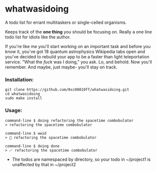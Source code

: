 # whatwasidoing
A todo list for errant multitaskers or single-celled organisms.

Keeps track of the **one thing** you should be focusing on.
Really a one line todo list for idiots like the author.

If you're like me you'll start working on an important task and before you know it, you've got 18 quantum astrophysics Wikipedia tabs open and you've decided to rebuild your app to be a faster than light teleportation service. "What the _fuck_ was I doing," you ask. Lo, and behold. Now you'll remember. And maybe, just maybe- you'll stay on track. 

### Installation:
```
git clone https://github.com/0xc00010ff/whatwasidoing.git
cd whatwasidoing
sudo make install
```

### Usage:
```
command-line $ doing refactoring the spacetime combobulator
> refactoring the spacetime combobulator

command-line $ wwid
> 🔹 refactoring the spacetime combobulator

command-line $ doing done
> ✅ refactoring the spacetime combobulator
```

* The todos are namespaced by directory, so your todo in ~/project1 is unaffected by that in ~/project2
